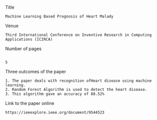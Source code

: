 
Title
```
Machine Learning Based Prognosis of Heart Malady

```

Venue
```
Third International Conference on Inventive Research in Computing Applications (ICIRCA)

```

Number of pages
```

5

```

Three outcomes of the paper
```
1. The paper deals with recognition ofHeart disease using machine learning.
2. Random Forest Algorithm is used to detect the heart disease.
3. This algorithm gave an accuracy of 88.52%

```
Link to the paper online
```
https://ieeexplore.ieee.org/document/9544523

```
